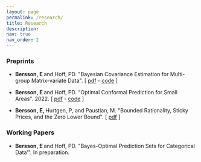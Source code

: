 ```yaml
---
layout: page
permalink: /research/
title: Research 
description:
nav: true
nav_order: 2
---
```



<h3>Preprints</h3>

- <b> Bersson, E </b> and Hoff, PD. "Bayesian Covariance Estimation for Multi-group Matrix-variate Data". [ [pdf](https://arxiv.org/pdf/2302.09211.pdf) - [code](https://github.com/betsybersson/SWAG) ]

- <b> Bersson, E </b> and Hoff, PD. "Optimal Conformal Prediction for Small Areas". 2022. [ [pdf](https://arxiv.org/pdf/2204.08122.pdf) - [code](https://github.com/betsybersson/fab_sap) ]

- <b> Bersson, E, </b> Hurtgen, P, and Paustian, M. "Bounded Rationality, Sticky Prices, and the Zero Lower Bound". [ [pdf](https://ideas.repec.org/p/zbw/bubdps/342019.html) ]


<h3>Working Papers</h3>

- <b> Bersson, E </b> and Hoff, PD. "Bayes-Optimal Prediction Sets for Categorical Data’". In preparation.




<!--- {% bibliography -f papers %} --->


<!-- <h3> Presentations </h3>

- "Optimal Comformal Prediction for Small Areas", contributed poster at ISBA 2022

- "Supporting Mentored Undergraduate Research in Statistics", contributed talk at ECOTS 2022 with Joan Combs-Durso, Yue Jiang, and Edric Tam -->
